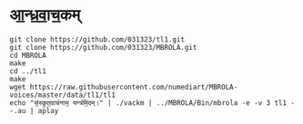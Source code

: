 # आ॒न्ध्र॒वा॒च॒कम्
    git clone https://github.com/031323/tl1.git
    git clone https://github.com/031323/MBROLA.git
    cd MBROLA
    make
    cd ../tl1
    make
    wget https://raw.githubusercontent.com/numediart/MBROLA-voices/master/data/tl1/tl1
    echo "सं॒स्कृ॒त॒वाच॑नाय॒ यन्त्र॑मि॒दम्।" | ./vackm | ../MBROLA/Bin/mbrola -e -v 3 tl1 - -.au | aplay
